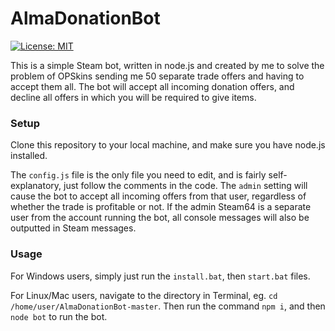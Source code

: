 # AlmaDonationBot
[![License: MIT](https://img.shields.io/badge/License-MIT-yellow.svg)](https://github.com/almatrass/AlmaDonationBot/blob/master/LICENSE)

This is a simple Steam bot, written in node.js and created by me to solve the problem of OPSkins sending me 50 separate trade offers and having to accept them all. The bot will accept all incoming donation offers, and decline all offers in which you will be required to give items. 

### Setup

Clone this repository to your local machine, and make sure you have node.js installed.

The `config.js` file is the only file you need to edit, and is fairly self-explanatory, just follow the comments in the code. The `admin` setting will cause the bot to accept all incoming offers from that user, regardless of whether the trade is profitable or not. If the admin Steam64 is a separate user from the account running the bot, all console messages will also be outputted in Steam messages. 

### Usage

For Windows users, simply just run the `install.bat`, then `start.bat` files. 

For Linux/Mac users, navigate to the directory in Terminal, eg. `cd /home/user/AlmaDonationBot-master`. 
Then run the command `npm i`, and then `node bot` to run the bot. 